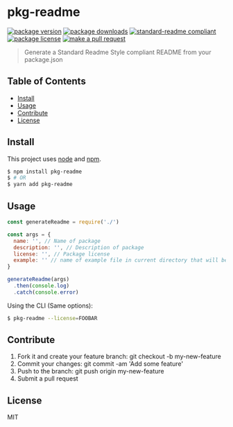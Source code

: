 
# pkg-readme
[![package version](https://img.shields.io/npm/v/pkg-readme.svg?style=flat-square)](https://npmjs.org/package/pkg-readme)
[![package downloads](https://img.shields.io/npm/dm/pkg-readme.svg?style=flat-square)](https://npmjs.org/package/pkg-readme)
[![standard-readme compliant](https://img.shields.io/badge/readme%20style-standard-brightgreen.svg?style=flat-square)](https://github.com/RichardLitt/standard-readme)
[![package license](https://img.shields.io/npm/l/pkg-readme.svg?style=flat-square)](https://npmjs.org/package/pkg-readme)
[![make a pull request](https://img.shields.io/badge/PRs-welcome-brightgreen.svg?style=flat-square)](http://makeapullrequest.com)

> Generate a Standard Readme Style compliant README from your package.json

## Table of Contents

- [Install](#install)
- [Usage](#usage)
- [Contribute](#contribute)
- [License](#License)

## Install

This project uses [node](https://nodejs.org) and [npm](https://www.npmjs.com). 

```sh
$ npm install pkg-readme
$ # OR
$ yarn add pkg-readme
```

## Usage

```js
const generateReadme = require('./')

const args = {
  name: '', // Name of package
  description: '', // Description of package
  license: '', // Package license
  example: '' // name of example file in current directory that will be put into the usage section as code block
}

generateReadme(args)
  .then(console.log)
  .catch(console.error)

```

Using the CLI (Same options):

```sh
$ pkg-readme --license=FOOBAR
```

## Contribute

1. Fork it and create your feature branch: git checkout -b my-new-feature
2. Commit your changes: git commit -am 'Add some feature'
3. Push to the branch: git push origin my-new-feature 
4. Submit a pull request

## License

MIT
    
